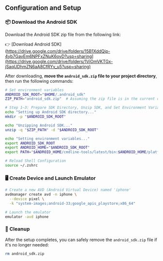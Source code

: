 
## Configuration and Setup

### 📦 Download the Android SDK

Download the Android SDK zip file from the following link:

👉 [Download Android SDK](https://drive.google.com/drive/folders/15B1XddQjp-4yb7GavEm6NPFxZNuK6ovD?usp=sharing](https://drive.google.com/drive/folders/1ViOmVKTGx-jSaqUDhmZN6aA8CfRYv_u5?usp=sharing)

After downloading, **move the `android_sdk.zip` file to your project directory**, then run the following commands:

```bash
# Set environment variables
ANDROID_SDK_ROOT="$HOME/.android_sdk"
ZIP_PATH="android_sdk.zip"  # Assuming the zip file is in the current directory

# Step 1–3: Prepare SDK Directory, Unzip SDK, and Set Environment Variables
echo "Setting up Android SDK directory..."
mkdir -p "$ANDROID_SDK_ROOT"

echo "Unzipping Android SDK..."
unzip -q "$ZIP_PATH" -d "$ANDROID_SDK_ROOT"

echo "Setting environment variables..."
export ANDROID_SDK_ROOT
export ANDROID_HOME="$ANDROID_SDK_ROOT"
export PATH="$ANDROID_HOME/cmdline-tools/latest/bin:$ANDROID_HOME/platform-tools:$ANDROID_HOME/emulator:$PATH"

# Reload Shell Configuration
source ~/.zshrc
````

### 🖥️ Create Device and Launch Emulator

```bash
# Create a new AVD (Android Virtual Device) named 'iphone'
avdmanager create avd -n iphone \
  --device pixel \
  -k "system-images;android-33;google_apis_playstore;x86_64"

# Launch the emulator
emulator -avd iphone
```

### 🧹 Cleanup

After the setup completes, you can safely remove the `android_sdk.zip` file if it's no longer needed:

```bash
rm android_sdk.zip
```


